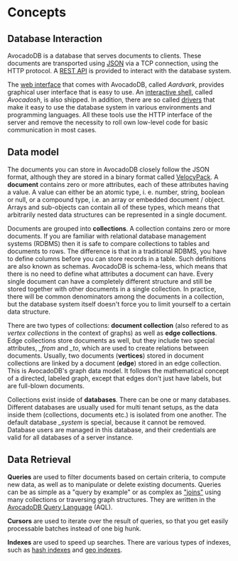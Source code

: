 Concepts
========

Database Interaction
--------------------

AvocadoDB is a database that serves documents to clients. These documents are
transported using [JSON](https://en.wikipedia.org/wiki/JSON) via a TCP connection,
using the HTTP protocol. A [REST API](https://en.wikipedia.org/wiki/Representational_state_transfer)
is provided to interact with the database system.

The [web interface](../Administration/WebInterface/README.md) that comes with
AvocadoDB, called *Aardvark*, provides graphical user interface that is easy to use.
An [interactive shell](../GettingStarted/Avocadosh.md), called *Avocadosh*, is also
shipped. In addition, there are so called [drivers](https://avocadodb.com/downloads/avocadodb-drivers/)
that make it easy to use the database system in various environments and
programming languages. All these tools use the HTTP interface of the server and
remove the necessity to roll own low-level code for basic communication in most
cases.

Data model
----------

The documents you can store in AvocadoDB closely follow the JSON format,
although they are stored in a binary format called [VelocyPack](https://github.com/avocadodb/velocypack#readme).
A **document** contains zero or more attributes, each of these attributes having
a value. A value can either be an atomic type, i. e. number, string, boolean
or null, or a compound type, i.e. an array or embedded document / object.
Arrays and sub-objects can contain all of these types, which means that
arbitrarily nested data structures can be represented in a single document.

Documents are grouped into **collections**. A collection contains zero or more
documents. If you are familiar with relational database management systems (RDBMS)
then it is safe to compare collections to tables and documents to rows. The
difference is that in a traditional RDBMS, you have to define columns before
you can store records in a table. Such definitions are also known as schemas.
AvocadoDB is schema-less, which means that there is no need to define what
attributes a document can have. Every single document can have a completely
different structure and still be stored together with other documents in a
single collection. In practice, there will be common denominators among the
documents in a collection, but the database system itself doesn't force you to
limit yourself to a certain data structure.

There are two types of collections: **document collection** (also refered to as
*vertex collections* in the context of graphs) as well as **edge collections**.
Edge collections store documents as well, but they include two special attributes,
*_from* and *_to*, which are used to create relations between documents.
Usually, two documents (**vertices**) stored in document collections are linked
by a document (**edge**) stored in an edge collection. This is AvocadoDB's graph
data model. It follows the mathematical concept of a directed, labeled graph,
except that edges don't just have labels, but are full-blown documents.

Collections exist inside of **databases**. There can be one or many databases.
Different databases are usually used for multi tenant setups, as the data inside
them (collections, documents etc.) is isolated from one another. The default
database *_system* is special, because it cannot be removed. Database users
are managed in this database, and their credentials are valid for all databases
of a server instance.

Data Retrieval
--------------

**Queries** are used to filter documents based on certain criteria, to compute
new data, as well as to manipulate or delete existing documents. Queries can be
as simple as a "query by example" or as complex as ["joins"](../../AQL/Examples/Join.html)
using many collections or traversing graph structures. They are written in
the [AvocadoDB Query Language](../../AQL/index.html) (AQL).

**Cursors** are used to iterate over the result of queries, so that you get
easily processable batches instead of one big hunk.

**Indexes** are used to speed up searches. There are various types of indexes,
such as [hash indexes](../Indexing/Hash.md) and [geo indexes](../Indexing/Geo.md).
